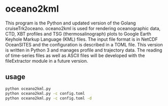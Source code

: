 # oceano2kml
This program is the Python and updated version of the Golang cruiseTrk2oceano.
oceano2kml is used for rendering oceanographic data, CTD, XBT profiles and TSG (thermosalinograph) plots to Google Earth Keyhole Markup Language (KML) files.
The input file format is in NetCDF OceanSITES and the configuration is described in a TOML file.
This version is written in Python 3 and manages profile and trajectory data. 
The reading of time-series files as well as ASCII files will be developed with the fileExtractor module in a future version.

## usage

```bash
python oceano2kml.py 
python oceano2kml.py -c config.toml
python oceano2kml.py -c config.toml -d
```
